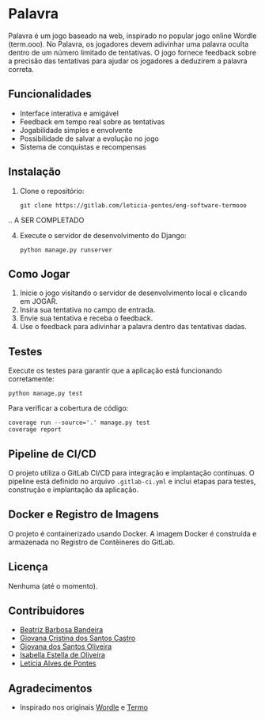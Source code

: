 # Palavra

Palavra é um jogo baseado na web, inspirado no popular jogo online Wordle (term.ooo). No Palavra, os jogadores devem adivinhar uma palavra oculta dentro de um número limitado de tentativas. O jogo fornece feedback sobre a precisão das tentativas para ajudar os jogadores a deduzirem a palavra correta.

## Funcionalidades

- Interface interativa e amigável
- Feedback em tempo real sobre as tentativas
- Jogabilidade simples e envolvente
- Possibilidade de salvar a evolução no jogo
- Sistema de conquistas e recompensas

## Instalação

1. Clone o repositório:
   ```
   git clone https://gitlab.com/leticia-pontes/eng-software-termooo
   ```

.. A SER COMPLETADO
   
4. Execute o servidor de desenvolvimento do Django:
   ```
   python manage.py runserver
   ```

## Como Jogar

1. Inicie o jogo visitando o servidor de desenvolvimento local e clicando em JOGAR.
2. Insira sua tentativa no campo de entrada.
3. Envie sua tentativa e receba o feedback.
4. Use o feedback para adivinhar a palavra dentro das tentativas dadas.

## Testes

Execute os testes para garantir que a aplicação está funcionando corretamente:
```
python manage.py test
```
Para verificar a cobertura de código:
```
coverage run --source='.' manage.py test
coverage report
```

## Pipeline de CI/CD

O projeto utiliza o GitLab CI/CD para integração e implantação contínuas. O pipeline está definido no arquivo `.gitlab-ci.yml` e inclui etapas para testes, construção e implantação da aplicação.

## Docker e Registro de Imagens

O projeto é containerizado usando Docker. A imagem Docker é construída e armazenada no Registro de Contêineres do GitLab.

## Licença

Nenhuma (até o momento).

## Contribuidores

- [Beatriz Barbosa Bandeira](https://github.com/BiabBandeira)
- [Giovana Cristina dos Santos Castro](https://github.com/GiCCastro)
- [Giovana dos Santos Oliveira](https://github.com/giovanaoliveira-14)
- [Isabella Estella de Oliveira](https://github.com/IsaEstellaa)
- [Letícia Alves de Pontes](https://github.com/leticia-pontes)

## Agradecimentos

- Inspirado nos originais [Wordle](https://www.nytimes.com/games/wordle/index.html) e [Termo](https://term.ooo/)
